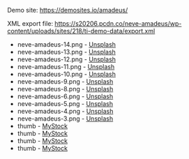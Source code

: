 Demo site: https://demosites.io/amadeus/

XML export file: https://s20206.pcdn.co/neve-amadeus/wp-content/uploads/sites/218/ti-demo-data/export.xml

- neve-amadeus-14.png - [Unsplash](https://unsplash.com/photos/8VvRNLUOFAg)
- neve-amadeus-13.png - [Unsplash](https://unsplash.com/photos/rM5ZHrQvUCc)
- neve-amadeus-12.png - [Unsplash](https://unsplash.com/photos/WbiV1jpn7sE)
- neve-amadeus-11.png - [Unsplash](https://unsplash.com/photos/PpquhlExvWg)
- neve-amadeus-10.png - [Unsplash](https://unsplash.com/photos/TGZJgPjMky4)
- neve-amadeus-9.png - [Unsplash](https://unsplash.com/photos/RnFgs90NEHY)
- neve-amadeus-8.png - [Unsplash](https://unsplash.com/photos/UpdR5OaUJl0)
- neve-amadeus-6.png - [Unsplash](https://unsplash.com/photos/lp4j3sjaocI)
- neve-amadeus-5.png - [Unsplash](https://unsplash.com/photos/irlBOnYCVRI)
- neve-amadeus-4.png - [Unsplash](https://unsplash.com/photos/GbSCAAsU2Fo)
- neve-amadeus-3.png - [Unsplash](https://unsplash.com/photos/WbiV1jpn7sE)
- thumb - [MyStock](http://mystock.themeisle.com/photo/violin/)
- thumb - [MyStock](http://mystock.themeisle.com/photo/performing-artist-with-cool-projections-behind/)
- thumb - [MyStock](http://mystock.themeisle.com/photo/young-boy-attending-a-concert/)
- thumb - [MyStock](http://mystock.themeisle.com/photo/dragon-bridge/)